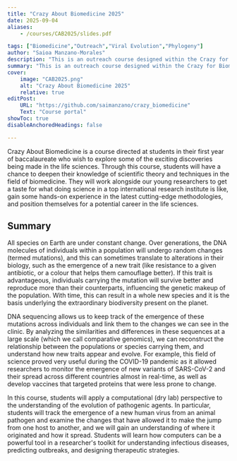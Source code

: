 ```yaml
---
title: "Crazy About Biomedicine 2025"
date: 2025-09-04
aliases: 
    - /courses/CAB2025/slides.pdf

tags: ["Biomedicine","Outreach","Viral Evolution","Phylogeny"]
author: "Saioa Manzano-Morales"
description: "This is an outreach course designed within the Crazy for Biomedicine programme at Institute for Research in Biomedicine Barcelona (IRB) and Fundació Catalunya-La Pedrera." 
summary: "This is an outreach course designed within the Crazy for Biomedicine programme at Institute for Research in Biomedicine Barcelona (IRB) and Fundació Catalunya-La Pedrera. It is aimed at High School students in order for them to have hands-on experience in a research center" 
cover:
    image: "CAB2025.png"
    alt: "Crazy About Biomedicine 2025"
    relative: true
editPost:
    URL: "https://github.com/saimanzano/crazy_biomedicine"
    Text: "Course portal"
showToc: true
disableAnchoredHeadings: false

---
```


Crazy About Biomedicine is a course directed at students in their first year of baccalaureate who wish to explore some of the exciting discoveries being made in the life sciences. Through this course, students will have a chance to deepen their knowledge of scientific theory and techniques in the field of biomedicine. They will work alongside our young researchers to get a taste for what doing science in a top international research institute is like, gain some hands-on experience in the latest cutting-edge methodologies, and position themselves for a potential career in the life sciences.

## Summary


All species on Earth are under constant change. Over generations, the DNA molecules of individuals within a population will undergo random changes (termed mutations), and this can sometimes translate to alterations in their biology, such as the emergence of a new trait (like resistance to a given antibiotic, or a colour that helps them camouflage better). If this trait is advantageous, individuals carrying the mutation will survive better and reproduce more than their counterparts, influencing the genetic makeup of the population. With time, this can result in a whole new species and it is the basis underlying the extraordinary biodiversity present on the planet.

DNA sequencing allows us to keep track of the emergence of these mutations across individuals and link them to the changes we can see in the clinic. By analyzing the similarities and differences in these sequences at a large scale (which we call comparative genomics), we can reconstruct the relationship between the populations or species carrying them, and understand how new traits appear and evolve. For example, this field of science proved very useful during the COVID-19 pandemic as it allowed researchers to monitor the emergence of new variants of SARS-CoV-2 and their spread across different countries almost in real-time, as well as develop vaccines that targeted proteins that were less prone to change.

In this course, students will apply a computational (dry lab) perspective to the understanding of the evolution of pathogenic agents. In particular, students will track the emergence of a new human virus from an animal pathogen and examine the changes that have allowed it to make the jump from one host to another, and we will gain an understanding of where it originated and how it spread. Students will learn how computers can be a powerful tool in a researcher's toolkit for understanding infectious diseases, predicting outbreaks, and designing therapeutic strategies.